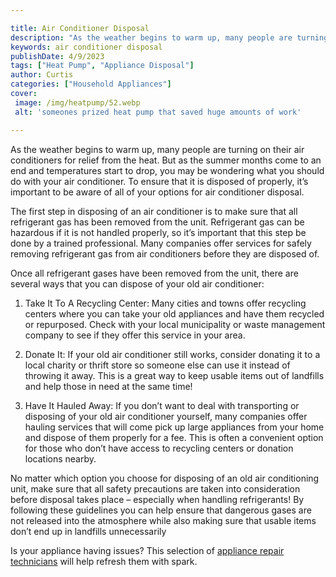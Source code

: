 ```yaml
---

title: Air Conditioner Disposal
description: "As the weather begins to warm up, many people are turning on their air conditioners for relief from the heat. But as the summer mo...find out now"
keywords: air conditioner disposal
publishDate: 4/9/2023
tags: ["Heat Pump", "Appliance Disposal"]
author: Curtis
categories: ["Household Appliances"]
cover: 
 image: /img/heatpump/52.webp
 alt: 'someones prized heat pump that saved huge amounts of work'

---
```


As the weather begins to warm up, many people are turning on their air conditioners for relief from the heat. But as the summer months come to an end and temperatures start to drop, you may be wondering what you should do with your air conditioner. To ensure that it is disposed of properly, it’s important to be aware of all of your options for air conditioner disposal. 

The first step in disposing of an air conditioner is to make sure that all refrigerant gas has been removed from the unit. Refrigerant gas can be hazardous if it is not handled properly, so it’s important that this step be done by a trained professional. Many companies offer services for safely removing refrigerant gas from air conditioners before they are disposed of. 

Once all refrigerant gases have been removed from the unit, there are several ways that you can dispose of your old air conditioner: 

1. Take It To A Recycling Center: Many cities and towns offer recycling centers where you can take your old appliances and have them recycled or repurposed. Check with your local municipality or waste management company to see if they offer this service in your area. 

2. Donate It: If your old air conditioner still works, consider donating it to a local charity or thrift store so someone else can use it instead of throwing it away. This is a great way to keep usable items out of landfills and help those in need at the same time! 

3. Have It Hauled Away: If you don’t want to deal with transporting or disposing of your old air conditioner yourself, many companies offer hauling services that will come pick up large appliances from your home and dispose of them properly for a fee. This is often a convenient option for those who don’t have access to recycling centers or donation locations nearby. 

No matter which option you choose for disposing of an old air conditioning unit, make sure that all safety precautions are taken into consideration before disposal takes place – especially when handling refrigerants! By following these guidelines you can help ensure that dangerous gases are not released into the atmosphere while also making sure that usable items don’t end up in landfills unnecessarily

Is your appliance having issues? This selection of <a href="/pages/appliance-repair-technicians/">appliance repair technicians</a> will help refresh them with spark.
